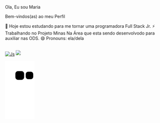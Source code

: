 Ola, Eu sou Maria 

Bem-vindos(as) ao meu Perfil

🌱 Hoje estou estudando para me tornar uma programadora Full Stack Jr.
⚡ Trabalhando no Projeto Minas Na Área que esta sendo desenvolvodo para auxiliar nas ODS.
😄 Pronouns: ela/dela

 <div>
<a href="https://github.com/maysouzac%22%3E
  <img height="180em" src="https://github-readme-stats.vercel.app/api?username=maysouzac&show_icons=true&theme=dracula&include_all_commits=true&count_private=true%22/%3E
  <img height="180em" src="https://github-readme-stats.vercel.app/api/top-langs/?username=maysouzac&layout=compact&langs_count=7&theme=dracula%22/%3E
</div>
</div>
<div style="display: inline_block"><br>
  <img align="center" alt="Js" height="40" width="40" src="https://raw.githubusercontent.com/devicons/devicon/master/icons/javascript/javascript-plain.svg%22%3E
  <img align="center" alt="Java" height="40" width="40" src="https://raw.githubusercontent.com/devicons/devicon/master/icons/java/java-original.svg%22%3E
  <img align="center" alt="Git" height="40" width="40" src="https://www.vectorlogo.zone/logos/git-scm/git-scm-icon.svg%22%3E
  <img align="center" alt="HTML5" height="40" width="40" src="https://raw.githubusercontent.com/devicons/devicon/master/icons/html5/html5-original-wordmark.svg%22%3E
  <img align="center" alt="CSS3" height="40" width="40" src="https://raw.githubusercontent.com/devicons/devicon/master/icons/css3/css3-original-wordmark.svg%22%3E
  <img align="center" alt="NodeJs" height="40" width="40" src="https://raw.githubusercontent.com/devicons/devicon/master/icons/nodejs/nodejs-original-wordmark.svg%22%3E
  <img align="center" alt="MySQL" height="40" width="40" src="https://raw.githubusercontent.com/devicons/devicon/master/icons/mysql/mysql-original-wordmark.svg%22%3E
  <img align="center" alt="React" height="40" width="40" src="https://raw.githubusercontent.com/devicons/devicon/master/icons/react/react-original-wordmark.svg%22%3E
  <img align="center" alt="Spring" height="40" width="40" src="https://raw.githubusercontent.com/devicons/devicon/master/icons/spring/spring-original-wordmark.svg%22%3E
</div>
 
 <br>

<div>
  <a href = "https://www.linkedin.com/in/mayara-s-027bb4165/%22%3E<img src="https://img.shields.io/badge/LinkedIn-0077B5?style=for-the-badge&logo=linkedin&logoColor=white" target="_blank"></a>
  <a href = "mailto:mayaraasouzacosta@gmail.com"><img src="https://img.shields.io/badge/Gmail-D14836?style=for-the-badge&logo=gmail&logoColor=white" target="_blank"></a>
 
 </div>
 
![Snake](https://github.com/Maysouzac/Maysouzac/blob/output/github-contribution-grid-snake.svg)
